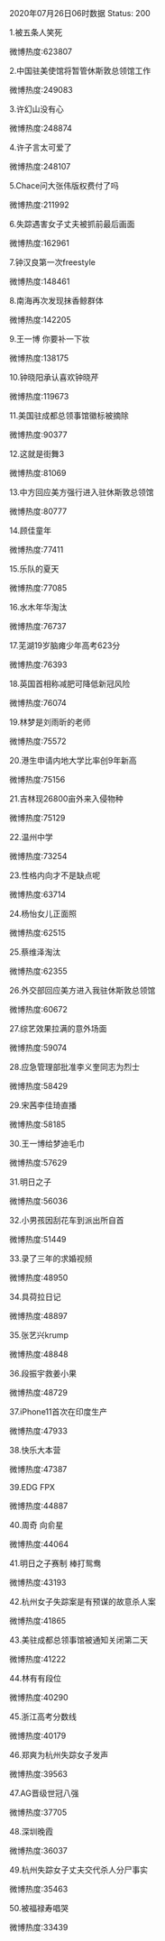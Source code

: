 2020年07月26日06时数据
Status: 200

1.被五条人笑死

微博热度:623807

2.中国驻美使馆将暂管休斯敦总领馆工作

微博热度:249083

3.许幻山没有心

微博热度:248874

4.许子言太可爱了

微博热度:248107

5.Chace问大张伟版权费付了吗

微博热度:211992

6.失踪遇害女子丈夫被抓前最后画面

微博热度:162961

7.钟汉良第一次freestyle

微博热度:148461

8.南海再次发现抹香鲸群体

微博热度:142205

9.王一博 你要补一下妆

微博热度:138175

10.钟晓阳承认喜欢钟晓芹

微博热度:119673

11.美国驻成都总领事馆徽标被摘除

微博热度:90377

12.这就是街舞3

微博热度:81069

13.中方回应美方强行进入驻休斯敦总领馆

微博热度:80777

14.顾佳童年

微博热度:77411

15.乐队的夏天

微博热度:77085

16.水木年华淘汰

微博热度:76737

17.芜湖19岁脑瘫少年高考623分

微博热度:76393

18.英国首相称减肥可降低新冠风险

微博热度:76074

19.林梦是刘雨昕的老师

微博热度:75572

20.港生申请内地大学比率创9年新高

微博热度:75156

21.吉林现26800亩外来入侵物种

微博热度:75129

22.温州中学

微博热度:73254

23.性格内向才不是缺点呢

微博热度:63714

24.杨怡女儿正面照

微博热度:62515

25.蔡维泽淘汰

微博热度:62355

26.外交部回应美方进入我驻休斯敦总领馆

微博热度:60672

27.综艺效果拉满的意外场面

微博热度:59074

28.应急管理部批准李义奎同志为烈士

微博热度:58429

29.宋茜李佳琦直播

微博热度:58185

30.王一博给梦迪毛巾

微博热度:57629

31.明日之子

微博热度:56036

32.小男孩因刮花车到派出所自首

微博热度:51449

33.录了三年的求婚视频

微博热度:48950

34.具荷拉日记

微博热度:48897

35.张艺兴krump

微博热度:48848

36.段振宇救姜小果

微博热度:48729

37.iPhone11首次在印度生产

微博热度:47933

38.快乐大本营

微博热度:47387

39.EDG FPX

微博热度:44887

40.周奇 向俞星

微博热度:44064

41.明日之子赛制 棒打鸳鸯

微博热度:43193

42.杭州女子失踪案是有预谋的故意杀人案

微博热度:41865

43.美驻成都总领事馆被通知关闭第二天

微博热度:41222

44.林有有段位

微博热度:40290

45.浙江高考分数线

微博热度:40179

46.郑爽为杭州失踪女子发声

微博热度:39563

47.AG晋级世冠八强

微博热度:37705

48.深圳晚霞

微博热度:36037

49.杭州失踪女子丈夫交代杀人分尸事实

微博热度:35463

50.被福禄寿唱哭

微博热度:33439

